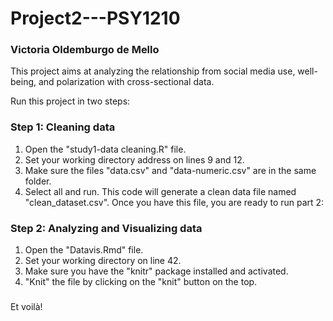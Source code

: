 # Project2---PSY1210
### Victoria Oldemburgo de Mello

This project aims at analyzing the relationship from social media use, well-being, 
and polarization with cross-sectional data. 

Run this project in two steps:

### Step 1: Cleaning data
1) Open the "study1-data cleaning.R" file.
2) Set your working directory address on lines 9 and 12.
3) Make sure the files "data.csv" and "data-numeric.csv" are in the same folder. 
4) Select all and run.
This code will generate a clean data file named "clean_dataset.csv".
Once you have this file, you are ready to run part 2:

### Step 2: Analyzing and Visualizing data
1) Open the "Datavis.Rmd" file.
2) Set your working directory on line 42.
3) Make sure you have the "knitr" package installed and activated.
3) "Knit" the file by clicking on the "knit" button on the top.
###
Et voilà!

